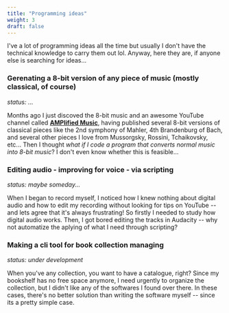```yaml
---
title: "Programming ideas"
weight: 3
draft: false
---
```


I've a lot of programming ideas all the time but usually I don't have the technical knowledge to carry them out lol. Anyway, here they are, if anyone else is searching for ideas...

### Gerenating a 8-bit version of any piece of music (mostly classical, of course)

*status: ...*

Months ago I just discoved the 8-bit music and an awesome YouTube channel called **[AMPlified Music](https://www.youtube.com/@AMPlified_Music)**, having published several 8-bit versions of classical pieces like the 2nd symphony of Mahler, 4th Brandenburg of Bach, and several other pieces I love from Mussorgsky, Rossini, Tchaikovsky, etc... Then I thought *what if I code a program that converts normal music into 8-bit music*? I don't even know whether this is feasible...

### Editing audio - improving for voice - via scripting

*status: maybe someday...*

When I began to record myself, I noticed how I knew nothing about digital audio and how to edit my recording without looking for tips on YouTube -- and lets agree that it's always frustrating! So firstly I needed to study how digital audio works. Then, I got bored editing the tracks in Audacity -- why not automatize the aplying of what I need through scripting?

### Making a cli tool for book collection managing

*status: under development*

When you've any collection, you want to have a catalogue, right? Since my bookshelf has no free space anymore, I need urgently to organize the collection, but I didn't like any of the softwares I found over there. In these cases, there's no better solution than writing the software myself -- since its a pretty simple case.

